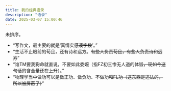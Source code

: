 ```yaml
---
title: 我的经典语录
description: "语录"
date: 2025-03-07 15:00:46
---
```


未排序。
* “写作文，最主要的就是‘真情实感~~凑字数~~’。”
* “生活不止眼前的苟且，还有诗和远方。~~有些人负责苟且，有些人负责诗和远方~~”
* “谁TM要我狗命就直说，不要如此委婉（指FZ初三惨无人道的体锻~~，现如今这句话的含金量还在上升~~）。”
* “物理学当中做功可以是做正功、做负功、不做功~~和FL功（这东西是违法的，所以被屏蔽了）~~”

